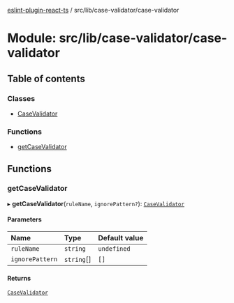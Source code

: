 [eslint-plugin-react-ts](../README.md) / src/lib/case-validator/case-validator

# Module: src/lib/case-validator/case-validator

## Table of contents

### Classes

- [CaseValidator](../classes/src_lib_case_validator_case_validator.CaseValidator.md)

### Functions

- [getCaseValidator](src_lib_case_validator_case_validator.md#getcasevalidator)

## Functions

### getCaseValidator

▸ **getCaseValidator**(`ruleName`, `ignorePattern?`): [`CaseValidator`](../classes/src_lib_case_validator_case_validator.CaseValidator.md)

#### Parameters

| Name | Type | Default value |
| :------ | :------ | :------ |
| `ruleName` | `string` | `undefined` |
| `ignorePattern` | `string`[] | `[]` |

#### Returns

[`CaseValidator`](../classes/src_lib_case_validator_case_validator.CaseValidator.md)
